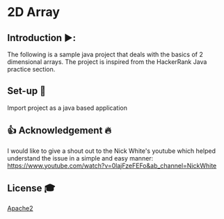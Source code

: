 # 2D Array

## Introduction  ▶️:
The following is a sample java project that deals with the basics of 2 dimensional arrays. The project is inspired from the HackerRank Java practice section.

## Set-up 💾
Import project as a java based application

## :thumbsup: Acknowledgement :fire:
I would like to give a shout out to the Nick White's youtube which helped understand the issue in a simple and easy manner: https://www.youtube.com/watch?v=0lajFzeFEFo&ab_channel=NickWhite

## License 🎓
[Apache2](https://www.apache.org/licenses/LICENSE-2.0)

